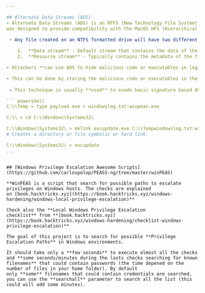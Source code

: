 ```yaml
--- 

## Alternate Data Streams (ADS)
- Alternate Data Streams (ADS) is an NTFS (New Technology File System) file attribute and
was designed to provide compatibility with the MacOS HFS (Hierarchical File System).

 - Any file created on an NTFS formatted drive will have two different forks/streams:
 
	1.  **Data stream** - Default stream that contains the data of the file.
	2.  **Resource stream** - Typically contains the metadata of the file.

- Attackers **can use ADS to hide malicious code or executables in legitimate files in order to evade detection.**

- This can be done by storing the malicious code or executables in the file attribute resource stream (metadata) of a legitimate file.
 
 - This technique is usually **used** to evade basic signature based AVs and static scanning tools.

``` powershell
C:\\Temp > type payload.exe > windowslog.txt:winpeas.exe

C:\\ > cd C:\\Windows\Systems32\

C:\\Windows\Systems32\ > mklink excupdate.exe C:\\Tempwindowslog.txt:winpeas.exe
# Creates a directory or file symbolic or hard link.

C:\\Windows\Systems32\ > excupdate
...
```

```

## [Windows Privilege Escalation Awesome Scripts](https://github.com/carlospolop/PEASS-ng/tree/master/winPEAS)

**WinPEAS is a script that search for possible paths to escalate privileges on Windows hosts. The checks are explained on [book.hacktricks.xyz](https://book.hacktricks.xyz/windows-hardening/windows-local-privilege-escalation)**

Check also the **Local Windows Privilege Escalation checklist** from **[book.hacktricks.xyz](https://book.hacktricks.xyz/windows-hardening/checklist-windows-privilege-escalation)**

The goal of this project is to search for possible **Privilege Escalation Paths** in Windows environments.

It should take only a **few seconds** to execute almost all the checks and **some seconds/minutes during the lasts checks searching for known filenames** that could contain passwords (the time depened on the number of files in your home folder). By default only **some** filenames that could contain credentials are searched, you can use the **searchall** parameter to search all the list (this could will add some minutes).

